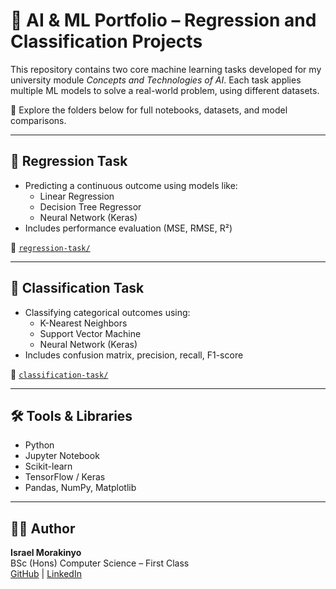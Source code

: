 # 🧠 AI & ML Portfolio – Regression and Classification Projects

This repository contains two core machine learning tasks developed for my university module *Concepts and Technologies of AI*. Each task applies multiple ML models to solve a real-world problem, using different datasets.

📁 Explore the folders below for full notebooks, datasets, and model comparisons.

---

## 🔢 Regression Task

- Predicting a continuous outcome using models like:
  - Linear Regression
  - Decision Tree Regressor
  - Neural Network (Keras)
- Includes performance evaluation (MSE, RMSE, R²)

📂 [`regression-task/`](./regression-task)

---

## 🧮 Classification Task

- Classifying categorical outcomes using:
  - K-Nearest Neighbors
  - Support Vector Machine
  - Neural Network (Keras)
- Includes confusion matrix, precision, recall, F1-score

📂 [`classification-task/`](./classification-task)

---

## 🛠️ Tools & Libraries

- Python
- Jupyter Notebook
- Scikit-learn
- TensorFlow / Keras
- Pandas, NumPy, Matplotlib

---

## 👨‍💻 Author

**Israel Morakinyo**  
BSc (Hons) Computer Science – First Class  
[GitHub](https://github.com/Crackedizzy) | [LinkedIn](https://www.linkedin.com/in/israel-morakinyo-98b00a204/)
